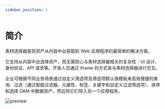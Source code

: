 ```yaml
---
sidebar_position: 1
---
```


# 简介

素材选择器是将资产从内容中台获取到 Web 应用程序的最简单的解决方案。

它支持从内容中台选择资产，而无需担心与素材选择器相关的复杂性：UI 设计、身份验证、API 请求等。开发人员通过 iframe 的方式来与素材选择器进行交互。

企业可根据不同业务场景通过自定义筛选项及筛选项默认值模板来高效便捷的查询、过滤（通过智能过滤器、元属性、标签、关键字和自定义过滤筛选项）、排序和选择 DAM 中数据资产，然后将它们导入另一个应用程序。

![preview](img/material-selector.png)
